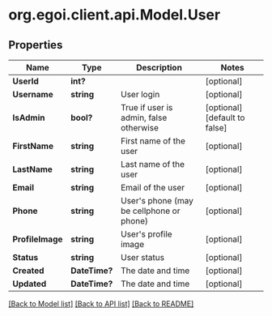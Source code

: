# org.egoi.client.api.Model.User
## Properties

Name | Type | Description | Notes
------------ | ------------- | ------------- | -------------
**UserId** | **int?** |  | [optional] 
**Username** | **string** | User login | [optional] 
**IsAdmin** | **bool?** | True if user is admin, false otherwise | [optional] [default to false]
**FirstName** | **string** | First name of the user | [optional] 
**LastName** | **string** | Last name of the user | [optional] 
**Email** | **string** | Email of the user | [optional] 
**Phone** | **string** | User&#39;s phone (may be cellphone or phone) | [optional] 
**ProfileImage** | **string** | User&#39;s profile image | [optional] 
**Status** | **string** | User status | [optional] 
**Created** | **DateTime?** | The date and time | [optional] 
**Updated** | **DateTime?** | The date and time | [optional] 

[[Back to Model list]](../README.md#documentation-for-models) [[Back to API list]](../README.md#documentation-for-api-endpoints) [[Back to README]](../README.md)

